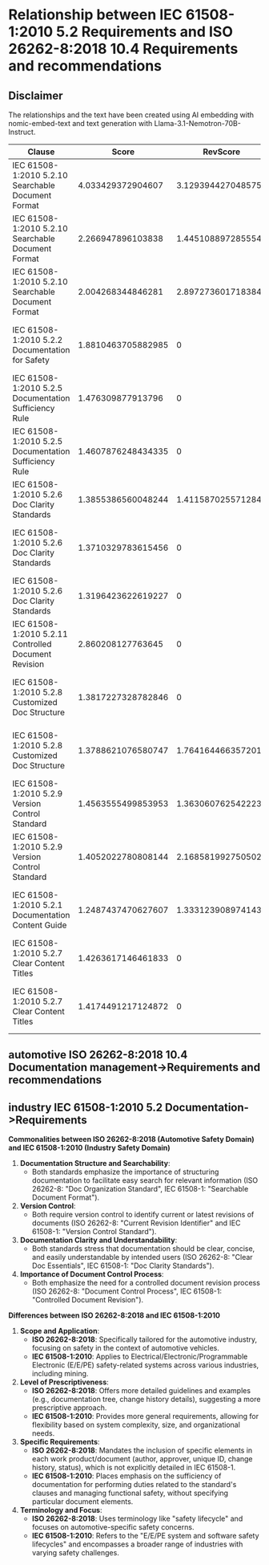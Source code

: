 # Relationship between IEC 61508-1:2010 5.2 Requirements and ISO 26262-8:2018 10.4 Requirements and recommendations

## Disclaimer
The relationships and the text have been created using AI embedding with nomic-embed-text and text generation with Llama-3.1-Nemotron-70B-Instruct.

|Clause|Score|RevScore|Peer|
|---|---|---|---|
|IEC 61508-1:2010 5.2.10 Searchable Document Format|4.033429372904607|3.1293944270485756|ISO 26262-8:2018 10.4.5 Documentation Key Elements|
|IEC 61508-1:2010 5.2.10 Searchable Document Format|2.266947896103838|1.4451088972855541|ISO 26262-8:2018 10.4.6 Current Revision Identifier|
|IEC 61508-1:2010 5.2.10 Searchable Document Format|2.004268344846281|2.8972736017183847|ISO 26262-8:2018 10.4.4 Doc Organization Standard|
|IEC 61508-1:2010 5.2.2 Documentation for Safety|1.8810463705882985|0|ISO 26262-8:2018 10.4.1 Document Control Process|
|IEC 61508-1:2010 5.2.5 Documentation Sufficiency Rule|1.476309877913796|0|ISO 26262-8:2018 10.4.3 Clear Doc Essentials|
|IEC 61508-1:2010 5.2.5 Documentation Sufficiency Rule|1.4607876248434335|0|ISO 26262-8:2018 10.4.1 Document Control Process|
|IEC 61508-1:2010 5.2.6 Doc Clarity Standards|1.3855386560048244|1.4115870255712841|ISO 26262-8:2018 10.4.3 Clear Doc Essentials|
|IEC 61508-1:2010 5.2.6 Doc Clarity Standards|1.3710329783615456|0|ISO 26262-8:2018 10.4.1 Document Control Process|
|IEC 61508-1:2010 5.2.6 Doc Clarity Standards|1.3196423622619227|0|ISO 26262-8:2018 10.4.5 Documentation Key Elements|
|IEC 61508-1:2010 5.2.11 Controlled Document Revision|2.860208127763645|0|ISO 26262-8:2018 10.4.1 Document Control Process|
|IEC 61508-1:2010 5.2.8 Customized Doc Structure|1.3817227328782846|0|ISO 26262-8:2018 10.4.1 Document Control Process|
|IEC 61508-1:2010 5.2.8 Customized Doc Structure|1.3788621076580747|1.764164466357201|ISO 26262-8:2018 10.4.4 Doc Organization Standard|
|IEC 61508-1:2010 5.2.9 Version Control Standard|1.4563555499853953|1.3630607625422233|ISO 26262-8:2018 10.4.6 Current Revision Identifier|
|IEC 61508-1:2010 5.2.9 Version Control Standard|1.4052022780808144|2.1685819927505023|ISO 26262-8:2018 10.4.5 Documentation Key Elements|
|IEC 61508-1:2010 5.2.1 Documentation Content Guide|1.2487437470627607|1.3331239089741436|ISO 26262-8:2018 10.4.1 Document Control Process|
|IEC 61508-1:2010 5.2.7 Clear Content Titles|1.4263617146461833|0|ISO 26262-8:2018 10.4.5 Documentation Key Elements|
|IEC 61508-1:2010 5.2.7 Clear Content Titles|1.4174491217124872|0|ISO 26262-8:2018 10.4.4 Doc Organization Standard|


## automotive ISO 26262-8:2018 10.4 Documentation management->Requirements and recommendations

## industry IEC 61508-1:2010 5.2 Documentation->Requirements

**Commonalities between ISO 26262-8:2018 (Automotive Safety Domain) and IEC 61508-1:2010 (Industry Safety Domain)**

1. **Documentation Structure and Searchability**:
    * Both standards emphasize the importance of structuring documentation to facilitate easy search for relevant information (ISO 26262-8: "Doc Organization Standard", IEC 61508-1: "Searchable Document Format").
2. **Version Control**:
    * Both require version control to identify current or latest revisions of documents (ISO 26262-8: "Current Revision Identifier" and IEC 61508-1: "Version Control Standard").
3. **Documentation Clarity and Understandability**:
    * Both standards stress that documentation should be clear, concise, and easily understandable by intended users (ISO 26262-8: "Clear Doc Essentials", IEC 61508-1: "Doc Clarity Standards").
4. **Importance of Document Control Process**:
    * Both emphasize the need for a controlled document revision process (ISO 26262-8: "Document Control Process", IEC 61508-1: "Controlled Document Revision").

**Differences between ISO 26262-8:2018 and IEC 61508-1:2010**

1. **Scope and Application**:
    * **ISO 26262-8:2018**: Specifically tailored for the automotive industry, focusing on safety in the context of automotive vehicles.
    * **IEC 61508-1:2010**: Applies to Electrical/Electronic/Programmable Electronic (E/E/PE) safety-related systems across various industries, including mining.
2. **Level of Prescriptiveness**:
    * **ISO 26262-8:2018**: Offers more detailed guidelines and examples (e.g., documentation tree, change history details), suggesting a more prescriptive approach.
    * **IEC 61508-1:2010**: Provides more general requirements, allowing for flexibility based on system complexity, size, and organizational needs.
3. **Specific Requirements**:
    * **ISO 26262-8:2018**: Mandates the inclusion of specific elements in each work product/document (author, approver, unique ID, change history, status), which is not explicitly detailed in IEC 61508-1.
    * **IEC 61508-1:2010**: Places emphasis on the sufficiency of documentation for performing duties related to the standard's clauses and managing functional safety, without specifying particular document elements.
4. **Terminology and Focus**:
    * **ISO 26262-8:2018**: Uses terminology like "safety lifecycle" and focuses on automotive-specific safety concerns.
    * **IEC 61508-1:2010**: Refers to the "E/E/PE system and software safety lifecycles" and encompasses a broader range of industries with varying safety challenges.
